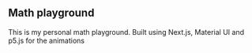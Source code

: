 ## Math playground

This is my personal math playground.
Built using Next.js, Material UI and p5.js for the animations
